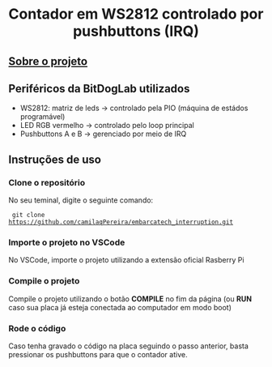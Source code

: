 <h1 align="center">  Contador em WS2812 controlado por pushbuttons (IRQ)</h1>

## [Sobre o projeto](https://drive.google.com/file/d/1Vok09JD78kTA6KN4OpiEUEzqGkNnXWbR/view?usp=sharing)


## Periféricos da BitDogLab utilizados

- WS2812: matriz de leds -> controlado pela PIO (máquina de estádos programável)
- LED RGB vermelho -> controlado pelo loop principal
- Pushbuttons A e B -> gerenciado por meio de IRQ


## Instruções de uso


### Clone o repositório
No seu teminal, digite o seguinte comando:

<code> git clone https://github.com/camilaqPereira/embarcatech_interruption.git </code>

### Importe o projeto no VSCode
No VSCode, importe o projeto utilizando a extensão oficial Rasberry Pi

### Compile o projeto
Compile o projeto utilizando o botão **COMPILE** no fim da página (ou **RUN** caso sua placa já esteja conectada ao computador em modo boot)

### Rode o código
Caso tenha gravado o código na placa seguindo o passo anterior, basta pressionar os pushbuttons para que o contador ative.
